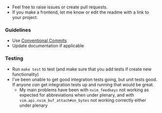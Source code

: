 + Feel free to raise issues or create pull requests.
+ If you make a frontend, let me know or edit the readme with a link to your project.

### Guidelines
+ Use [Conventional Commits](https://www.conventionalcommits.org/en/v1.0.0-beta.2/#summary)
+ Update documentation if applicable

### Testing
+ Run `make test` to test (and make sure that you add tests if create new functionality)
+ I've been unable to get good integration tests going, but unit tests good. If anyone _can_ get integration tests up and running that would be great.
    + My main problems have been with `nvim_feedkeys` not working as expected for abbreviations when under plenary, and with `vim.api.nvim_buf_attach#on_bytes` not working correctly either under plenary
